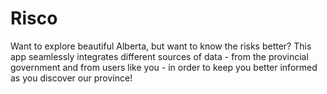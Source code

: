 # Risco
Want to explore beautiful Alberta, but want to know the risks better? This app seamlessly integrates different sources of data - from the provincial government and from users like you - in order to keep you better informed as you discover our province!
